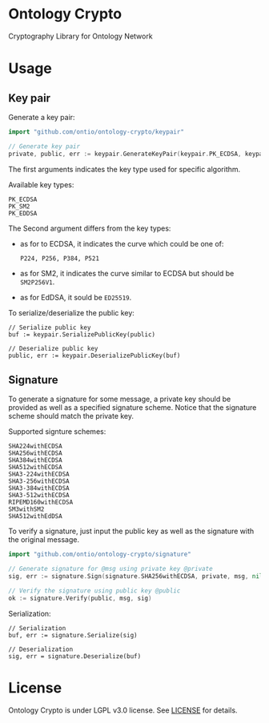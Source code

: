 # Ontology Crypto

Cryptography Library for Ontology Network

# Usage
## Key pair

Generate a key pair:

```go
import "github.com/ontio/ontology-crypto/keypair"

// Generate key pair
private, public, err := keypair.GenerateKeyPair(keypair.PK_ECDSA, keypair.P256)
```

The first arguments indicates the key type used for specific algorithm.

Available key types:

    PK_ECDSA
    PK_SM2
    PK_EDDSA

The Second argument differs from the key types:

* as for to ECDSA, it indicates the curve which could be one of:

    `P224, P256, P384, P521`

* as for SM2, it indicates the curve similar to ECDSA but should be `SM2P256V1`.
* as for EdDSA, it sould be `ED25519`.


To serialize/deserialize the public key:

```
// Serialize public key
buf := keypair.SerializePublicKey(public)

// Deserialize public key
public, err := keypair.DeserializePublicKey(buf)
```

## Signature

To generate a signature for some message, a private key should be provided as
well as a specified signature scheme. Notice that the signature scheme should
match the private key.

Supported signture schemes:

    SHA224withECDSA
    SHA256withECDSA
    SHA384withECDSA
    SHA512withECDSA
    SHA3-224withECDSA
    SHA3-256withECDSA
    SHA3-384withECDSA
    SHA3-512withECDSA
    RIPEMD160withECDSA
    SM3withSM2
    SHA512withEdDSA

To verify a signature, just input the public key as well as the signature with
the original message.

```go
import "github.com/ontio/ontology-crypto/signature"

// Generate signature for @msg using private key @private
sig, err := signature.Sign(signature.SHA256withECDSA, private, msg, nil)

// Verify the signature using public key @public
ok := signature.Verify(public, msg, sig)
```

Serialization:

```
// Serialization
buf, err := signature.Serialize(sig)

// Deserialization
sig, err = signature.Deserialize(buf)
```

# License

Ontology Crypto is under LGPL v3.0 license. See [LICENSE](LICENSE) for details.
